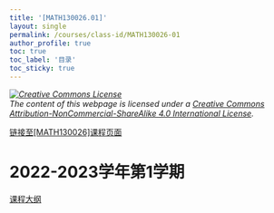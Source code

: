 ```yaml
---
title: '[MATH130026.01]'
layout: single
permalink: /courses/class-id/MATH130026-01
author_profile: true
toc: true
toc_label: '目录'
toc_sticky: true
---
```


<div class='notice--warning'>
	<p><i><a rel='license' href='http://creativecommons.org/licenses/by-nc-sa/4.0/'><img alt='Creative Commons License' style='border-width:0' src='https://i.creativecommons.org/l/by-nc-sa/4.0/88x31.png' /></a><br /> The content of this webpage is licensed under a <a rel='license' href='http://creativecommons.org/licenses/by-nc-sa/4.0/'>Creative Commons Attribution-NonCommercial-ShareAlike 4.0 International License</a>.</i></p>
</div>

<a href='https://fdu-math.github.io/courses/MATH130026'>链接至[MATH130026]课程页面<a>

# 2022-2023学年第1学期

<a href='../courses/syllabus/MATH130026.01-2022-2023-1 (Encrypted).pdf'>课程大纲</a>
